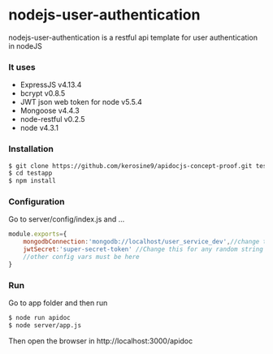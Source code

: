 
# nodejs-user-authentication

nodejs-user-authentication is a restful api template for user authentication in nodeJS

### It uses
  - ExpressJS v4.13.4
  - bcrypt v0.8.5
  - JWT json web token for node v5.5.4
  - Mongoose v4.4.3
  - node-restful v0.2.5
  - node v4.3.1
 

### Installation

```sh
$ git clone https://github.com/kerosine9/apidocjs-concept-proof.git testapp
$ cd testapp
$ npm install
```

### Configuration
Go to server/config/index.js and ...

```js
module.exports={
	mongodbConnection:'mongodb://localhost/user_service_dev',//change this for your mongo config
	jwtSecret:'super-secret-token' //Change this for any random string
	//other config vars must be here
}
```

### Run
Go to app folder and then run
```sh
$ node run apidoc
$ node server/app.js
```
Then open the browser in http://localhost:3000/apidoc




